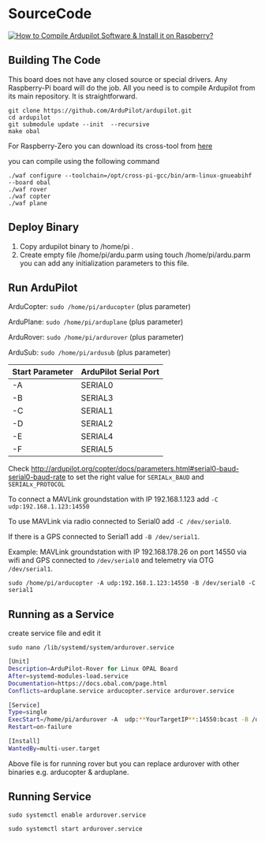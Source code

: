 # SourceCode


[![How to Compile Ardupilot Software & Install it on Raspberry?](https://raw.githubusercontent.com/HefnySco/OBAL/main/images/youtube_how_to_Compile_AP_SW.png)](https://youtu.be/mYn49GbUL8Y "How to Compile Ardupilot Software & Install it on Raspberry?")


## Building The Code

This board does not have any closed source or special drivers. Any Raspberry-Pi board will do the job. All you need is to compile Ardupilot from its main repository. It is straightforward.





    git clone https://github.com/ArduPilot/ardupilot.git
    cd ardupilot 
    git submodule update --init  --recursive
    make obal

For Raspberry-Zero you can download its cross-tool from [here](https://sourceforge.net/projects/raspberry-pi-cross-compilers/files/Raspberry%20Pi%20GCC%20Cross-Compiler%20Toolchains/Buster/GCC%2010.2.0/Raspberry%20Pi%201%2C%20Zero/)


you can compile using the following command


    ./waf configure --toolchain=/opt/cross-pi-gcc/bin/arm-linux-gnueabihf --board obal
    ./waf rover
    ./waf copter
    ./waf plane




## Deploy Binary

1. Copy ardupilot binary to /home/pi .
2. Create empty file /home/pi/ardu.parm using touch /home/pi/ardu.parm you can add any initialization parameters to this file.




## Run ArduPilot

ArduCopter:
`sudo /home/pi/arducopter` (plus parameter) 

ArduPlane:
`sudo /home/pi/arduplane` (plus parameter) 

ArduRover:
`sudo /home/pi/ardurover` (plus parameter) 

ArduSub:
`sudo /home/pi/ardusub` (plus parameter) 


Start Parameter | ArduPilot Serial Port 
------------ | -------------
-A | SERIAL0
-B | SERIAL3
-C | SERIAL1
-D | SERIAL2
-E | SERIAL4
-F | SERIAL5

Check http://ardupilot.org/copter/docs/parameters.html#serial0-baud-serial0-baud-rate to set the right value for `SERIALx_BAUD` and `SERIALx_PROTOCOL`

To connect a MAVLink groundstation with IP 192.168.1.123 add `-C udp:192.168.1.123:14550`

To use MAVLink via radio connected to Serial0 add `-C /dev/serial0`. 

If there is a GPS connected to Serial1 add `-B /dev/serial1`. 

Example: MAVLink groundstation with IP 192.168.178.26 on port 14550 via wifi and GPS connected to `/dev/serial0` and telemetry via OTG `/dev/serial1`.

`sudo /home/pi/arducopter -A udp:192.168.1.123:14550 -B /dev/serial0 -C serial1`



## Running as a Service

create service file and edit it

`sudo nano /lib/systemd/system/ardurover.service
`



```bash
[Unit]
Description=ArduPilot-Rover for Linux OPAL Board
After=systemd-modules-load.service
Documentation=https://docs.obal.com/page.html
Conflicts=arduplane.service arducopter.service ardurover.service

[Service]
Type=single
ExecStart=/home/pi/ardurover -A  udp:**YourTargetIP**:14550:bcast -B /dev/serial0
Restart=on-failure

[Install]
WantedBy=multi-user.target

```

Above file is for running rover but you can replace ardurover with other binaries e.g. arducopter & arduplane.


## Running Service

`sudo systemctl enable ardurover.service
`
  
`sudo systemctl start ardurover.service
`



